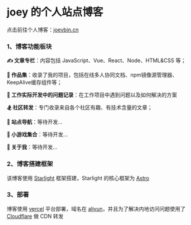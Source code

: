 # joey 的个人站点博客

点击前往个人博客：[joeybin.cn](https://joeybin.cn/)

### 1、博客功能板块
**✍ 文章专栏**：内容包括 JavaScript、Vue、React、Node、HTML&CSS 等；

**🌈 作品集**：收录了我的项目，包括在线多人协同文档、npm镜像源管理器、KeepAlive缓存组件等；

**🔧 工作实际开发中的问题记录**：在工作项目中遇到问题以及如何解决的方案

**🏂 社区转发**：专门收录来自各个社区有趣、有技术含量的文章；

**🎈 站点导航**：等待开发...

**🎏 小游戏集合**：等待开发...

**👦 关于我**：等待开发...

### 2、博客搭建框架

该博客使用 [Starlight](https://starlight.astro.build/zh-cn/)  框架搭建，Starlight 的核心框架为 [Astro](https://docs.astro.build/zh-cn/getting-started/)

### 3、部署
博客使用 [vercel](https://vercel.com/) 平台部署，域名在 [aliyun](https://account.aliyun.com/)，并且为了解决内地访问问题使用了 [Cloudflare](https://dash.cloudflare.com/) 做 CDN 转发

